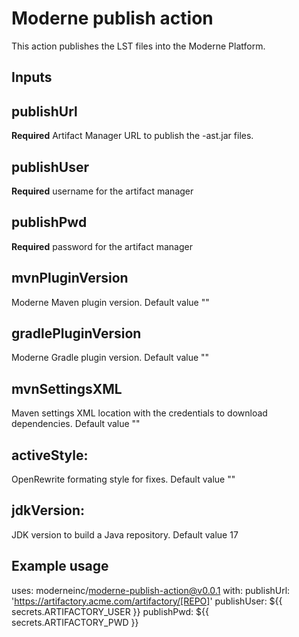 # Moderne publish action

This action publishes the LST files into the Moderne Platform.

## Inputs

## publishUrl
**Required** Artifact Manager URL to publish the -ast.jar files.

## publishUser
**Required** username for the artifact manager

## publishPwd
**Required** password for the artifact manager

##  mvnPluginVersion
Moderne Maven plugin version. Default value ""
  
## gradlePluginVersion
Moderne Gradle plugin version. Default value ""
  
## mvnSettingsXML
Maven settings XML location with the credentials to download dependencies. Default value "" 
  
## activeStyle:
OpenRewrite formating style for fixes. Default value ""
  
## jdkVersion:
JDK version to build a Java repository. Default value 17


## Example usage

uses: moderneinc/moderne-publish-action@v0.0.1
with:
  publishUrl: 'https://artifactory.acme.com/artifactory/[REPO]'
  publishUser: ${{ secrets.ARTIFACTORY_USER }}
  publishPwd: ${{ secrets.ARTIFACTORY_PWD }}
